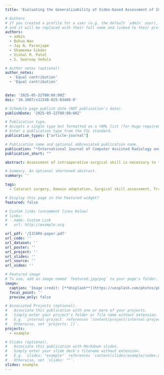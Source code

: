 ```yaml
---
title: 'Evaluating the Generalizability of Video-based Assessment of Intraoperative Surgical Skill in Capsulorhexis'

# Authors
# If you created a profile for a user (e.g. the default `admin` user), write the username (folder name) here
# and it will be replaced with their full name and linked to their profile.
authors:
  - admin
  - Bohua Wan
  - Jay N. Paranjape
  - Shameema Sikder
  - Vishal M. Patel
  - S. Swaroop Vedula

# Author notes (optional)
author_notes: 
  - 'Equal contribution'
  - 'Equal contribution'
  

date: '2025-05-22T00:00:00Z'
doi: '10.1007/s11548-025-03406-0'

# Schedule page publish date (NOT publication's date).
publishDate: '2025-05-22T00:00:00Z'

# Publication type.
# Accepts a single type but formatted as a YAML list (for Hugo requirements).
# Enter a publication type from the CSL standard.
publication_types: ["article-journal"]

# Publication name and optional abbreviated publication name.
publication: "*International Journal of Computer Assisted Radiology and Surgery*"
publication_short: ""

abstract: Assessment of intraoperative surgical skill is necessary to train surgeons and certify them for practice. The generalizability of deep learning models for video-based assessment (VBA) of surgical skill has not yet been evaluated. In this work, we evaluated one unsupervised domain adaptation (UDA) and three semi-supervised (SSDA) methods for generalizability of models for VBA of surgical skill in capsulorhexis by training on one dataset and testing on another. We used two datasets, D99 and Cataract-101 (publicly available), and two state-of-the-art models for capsulorhexis. The models include a convolutional neural network (CNN) to extract features from video images, followed by a long short-term memory (LSTM) network or a transformer. We augmented the CNN and the LSTM with attention modules. We estimated accuracy, sensitivity, specificity, and area under the receiver operating characteristic curve (AUC). Maximum mean discrepancy (MMD) did not improve generalizability of CNN-LSTM but slightly improved CNN transformer. Among the SSDA methods, Group Distributionally Robust Supervised Learning improved generalizability in most cases. Model performance improved with the domain adaptation methods we evaluated, but it fell short of within-dataset performance. Our results provide benchmarks on a public dataset for others to compare their methods.

# Summary. An optional shortened abstract.
summary: ''

tags:
  - Cataract surgery, Domain adaptation, Surgical skill assessment, Transformer.

# Display this page in the Featured widget?
featured: false

# Custom links (uncomment lines below)
# links:
# - name: Custom Link
#   url: http://example.org

url_pdf: '/IJCARS-paper.pdf'
url_code: ''
url_dataset: ''
url_poster: ''
url_project: ''
url_slides: ''
url_source: ''
url_video: ''

# Featured image
# To use, add an image named `featured.jpg/png` to your page's folder.
image:
  caption: 'Image credit: [**Unsplash**](https://unsplash.com/photos/pLCdAaMFLTE)'
  focal_point: ''
  preview_only: false

# Associated Projects (optional).
#   Associate this publication with one or more of your projects.
#   Simply enter your project's folder or file name without extension.
#   E.g. `internal-project` references `content/project/internal-project/index.md`.
#   Otherwise, set `projects: []`.
projects:
  - example

# Slides (optional).
#   Associate this publication with Markdown slides.
#   Simply enter your slide deck's filename without extension.
#   E.g. `slides: "example"` references `content/slides/example/index.md`.
#   Otherwise, set `slides: ""`.
slides: example
---
```



